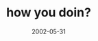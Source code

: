 ---
layout: base.njk
title : 'how you doin?' 
view_title : 'how you doin?' 
year : '2002' 
date : '2002-05-31' 
img_file : '/drawing/howyoudoin.png' 
html_file : 'howyoudoin' 
next_html : 'knowingfear2.html' 
year_order : '109' 
permalink : "title/{{html_file}}.html"
---